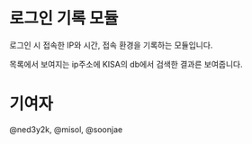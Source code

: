 # 로그인 기록 모듈

로그인 시 접속한 IP와 시간, 접속 환경을 기록하는 모듈입니다.

목록에서 보여지는 ip주소에 KISA의 db에서 검색한 결과른 보여줍니다.

# 기여자
@ned3y2k, @misol, @soonjae
